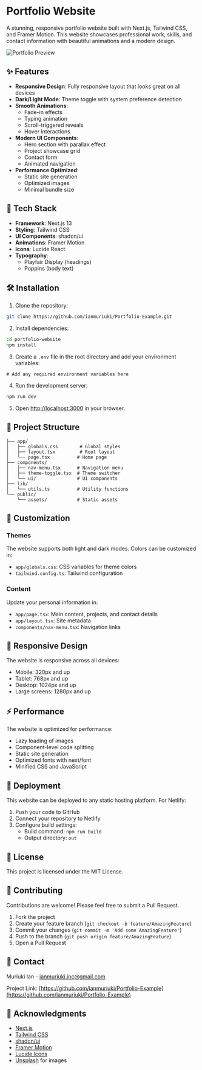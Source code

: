 # Portfolio Website

A stunning, responsive portfolio website built with Next.js, Tailwind CSS, and Framer Motion. This website showcases professional work, skills, and contact information with beautiful animations and a modern design.

![Portfolio Preview](https://images.unsplash.com/photo-1460925895917-afdab827c52f?w=1200&h=630&fit=crop)

## ✨ Features

- **Responsive Design**: Fully responsive layout that looks great on all devices
- **Dark/Light Mode**: Theme toggle with system preference detection
- **Smooth Animations**: 
  - Fade-in effects
  - Typing animation
  - Scroll-triggered reveals
  - Hover interactions
- **Modern UI Components**:
  - Hero section with parallax effect
  - Project showcase grid
  - Contact form
  - Animated navigation
- **Performance Optimized**:
  - Static site generation
  - Optimized images
  - Minimal bundle size

## 🚀 Tech Stack

- **Framework**: Next.js 13
- **Styling**: Tailwind CSS
- **UI Components**: shadcn/ui
- **Animations**: Framer Motion
- **Icons**: Lucide React
- **Typography**: 
  - Playfair Display (headings)
  - Poppins (body text)

## 🛠️ Installation

1. Clone the repository:
```bash
git clone https://github.com/ianmuriuki/Portfolio-Example.git
```

2. Install dependencies:
```bash
cd portfolio-website
npm install
```

3. Create a `.env` file in the root directory and add your environment variables:
```env
# Add any required environment variables here
```

4. Run the development server:
```bash
npm run dev
```

5. Open [http://localhost:3000](http://localhost:3000) in your browser.

## 📁 Project Structure

```
├── app/
│   ├── globals.css        # Global styles
│   ├── layout.tsx         # Root layout
│   └── page.tsx          # Home page
├── components/
│   ├── nav-menu.tsx      # Navigation menu
│   ├── theme-toggle.tsx  # Theme switcher
│   └── ui/               # UI components
├── lib/
│   └── utils.ts          # Utility functions
└── public/
    └── assets/           # Static assets
```

## 🎨 Customization

### Themes
The website supports both light and dark modes. Colors can be customized in:
- `app/globals.css`: CSS variables for theme colors
- `tailwind.config.ts`: Tailwind configuration

### Content
Update your personal information in:
- `app/page.tsx`: Main content, projects, and contact details
- `app/layout.tsx`: Site metadata
- `components/nav-menu.tsx`: Navigation links

## 📱 Responsive Design

The website is responsive across all devices:
- Mobile: 320px and up
- Tablet: 768px and up
- Desktop: 1024px and up
- Large screens: 1280px and up

## ⚡ Performance

The website is optimized for performance:
- Lazy loading of images
- Component-level code splitting
- Static site generation
- Optimized fonts with next/font
- Minified CSS and JavaScript

## 🚀 Deployment

This website can be deployed to any static hosting platform. For Netlify:

1. Push your code to GitHub
2. Connect your repository to Netlify
3. Configure build settings:
   - Build command: `npm run build`
   - Output directory: `out`

## 📄 License

This project is licensed under the MIT License.

## 🤝 Contributing

Contributions are welcome! Please feel free to submit a Pull Request.

1. Fork the project
2. Create your feature branch (`git checkout -b feature/AmazingFeature`)
3. Commit your changes (`git commit -m 'Add some AmazingFeature'`)
4. Push to the branch (`git push origin feature/AmazingFeature`)
5. Open a Pull Request

## 📧 Contact

Muriuki Ian - [ianmuriuki.inc@gmail.com](mailto:ianmuriuki.inc@gmail.com)

Project Link: [https://github.com/ianmuriuki/Portfolio-Example](https://github.com/ianmuriuki/Portfolio-Example)

## 🙏 Acknowledgments

- [Next.js](https://nextjs.org/)
- [Tailwind CSS](https://tailwindcss.com/)
- [shadcn/ui](https://ui.shadcn.com/)
- [Framer Motion](https://www.framer.com/motion/)
- [Lucide Icons](https://lucide.dev/)
- [Unsplash](https://unsplash.com/) for images
